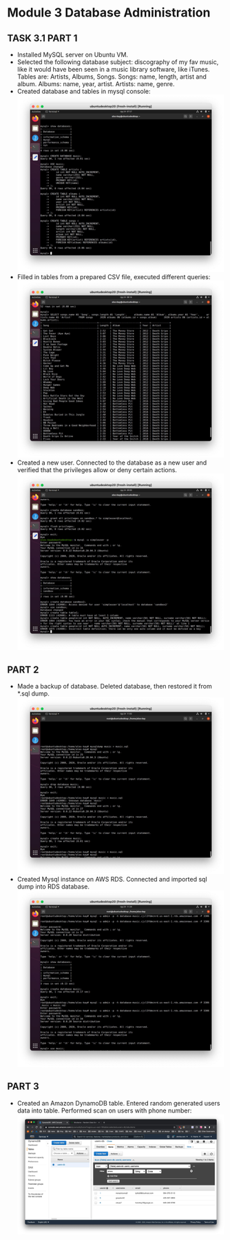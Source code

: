 # Module 3 Database Administration

## TASK 3.1 PART 1

* Installed MySQL server on Ubuntu VM.
* Selected the following database subject: discography of my fav music, like it would have been seen in a music library software, like iTunes. Tables are: Artists, Albums, Songs. Songs: name, length, artist and album. Albums: name, year, artist. Artists: name, genre.
* Created database and tables in mysql console:
![Screenshot 1](https://github.com/alex-kay/DevOps_online_Kharkiv_2020Q42021Q1/blob/master/m3%2Ftask3.1%2FScreenshots%2FScreenshot%202020-12-24%20at%2007.57.09.jpg)
* Filled in tables from a prepared CSV file, executed different queries:
![Screenshot 2](https://github.com/alex-kay/DevOps_online_Kharkiv_2020Q42021Q1/blob/master/m3%2Ftask3.1%2FScreenshots%2FScreenshot%202020-12-24%20at%2008.16.22.jpg)
* Created a new user. Connected to the database as a new user and verified that the privileges allow or deny certain actions.
![Screenshot 3](https://github.com/alex-kay/DevOps_online_Kharkiv_2020Q42021Q1/blob/master/m3%2Ftask3.1%2FScreenshots%2FScreenshot%202020-12-24%20at%2009.00.11.jpg)

## PART 2

* Made a backup of database. Deleted database, then restored it from *.sql dump.
![Screenshot 4](https://github.com/alex-kay/DevOps_online_Kharkiv_2020Q42021Q1/blob/master/m3%2Ftask3.1%2FScreenshots%2FScreenshot%202020-12-24%20at%2011.05.16.jpg)
* Created Mysql instance on AWS RDS. Connected and imported sql dump into RDS database.
![Screenshot 5](https://github.com/alex-kay/DevOps_online_Kharkiv_2020Q42021Q1/blob/master/m3%2Ftask3.1%2FScreenshots%2FScreenshot%202020-12-24%20at%2011.34.08.jpg)

## PART 3

* Created an Amazon DynamoDB table. Entered random generated users data into table. Performed scan on users with phone number:
![Screenshot 6](https://github.com/alex-kay/DevOps_online_Kharkiv_2020Q42021Q1/blob/master/m3%2Ftask3.1%2FScreenshots%2FScreenshot%202020-12-24%20at%2012.17.22.jpg)
